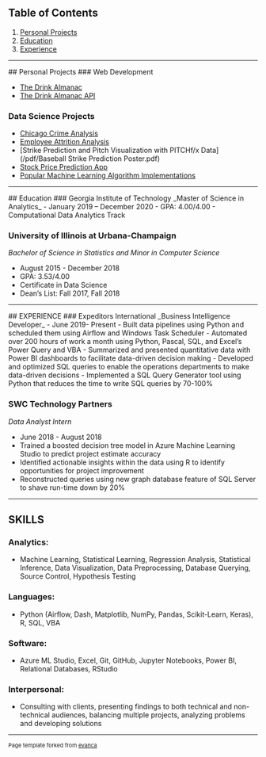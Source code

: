 ## Table of Contents

1. [Personal Projects](#prj)  
2. [Education](#edu)  
3. [Experience](#exp)  

---
<a name="prj"/>
## Personal Projects
### Web Development

- [The Drink Almanac](/project_mds/thedrinkalmanac.md)
- [The Drink Almanac API](/project_mds/thedrinkalmanacapi.md)

### Data Science Projects

- [Chicago Crime Analysis](/chicago_crime)
- [Employee Attrition Analysis](https://github.com/ryan-kp-miller/Employee-Attrition-Analysis/blob/master/Employee_Attrition_Analysis.ipynb)
- [Strike Prediction and Pitch Visualization with PITCHf/x Data](/pdf/Baseball Strike Prediction Poster.pdf)
- [Stock Price Prediction App](/project_mds/stock_price)
- [Popular Machine Learning Algorithm Implementations](/project_mds/ml)  

---
<a name="edu"/>
## Education
### Georgia Institute of Technology
_Master of Science in Analytics_  
- January 2019 – December 2020  
- GPA: 4.00/4.00  
- Computational Data Analytics Track  

### University of Illinois at Urbana-Champaign
_Bachelor of Science in Statistics and Minor in Computer Science_
- August 2015 - December 2018			
- GPA: 3.53/4.00
- Certificate in Data Science
- Dean’s List: Fall 2017, Fall 2018

---
<a name="exp"/>
## EXPERIENCE
### Expeditors International            							            
_Business Intelligence Developer_    
- June 2019- Present
- Built data pipelines using Python and scheduled them using Airflow and Windows Task Scheduler
- Automated over 200 hours of work a month using Python, Pascal, SQL, and Excel’s Power Query and VBA
- Summarized and presented quantitative data with Power BI dashboards to facilitate data-driven decision making
- Developed and optimized SQL queries to enable the operations departments to make data-driven decisions
- Implemented a SQL Query Generator tool using Python that reduces the time to write SQL queries by 70-100% 


### SWC Technology Partners
_Data Analyst Intern_
- June 2018 - August 2018
- Trained a boosted decision tree model in Azure Machine Learning Studio to predict project estimate accuracy
- Identified actionable insights within the data using R to identify opportunities for project improvement
- Reconstructed queries using new graph database feature of SQL Server to shave run-time down by 20%

---
## SKILLS
### Analytics: 
- Machine Learning, Statistical Learning, Regression Analysis, Statistical Inference, Data Visualization, Data Preprocessing, Database Querying, Source Control, Hypothesis Testing

### Languages:
- Python (Airflow, Dash, Matplotlib, NumPy, Pandas, Scikit-Learn, Keras), R, SQL, VBA  

### Software:
-  Azure ML Studio, Excel, Git, GitHub, Jupyter Notebooks, Power BI, Relational Databases, RStudio 

### Interpersonal:
- Consulting with clients, presenting findings to both technical and non-technical audiences, balancing multiple projects, analyzing problems and developing solutions

---
<p style="font-size:11px">Page template forked from <a href="https://github.com/evanca/quick-portfolio">evanca</a></p>
<!-- Remove above link if you don't want to attibute -->
